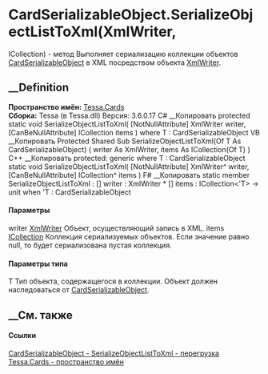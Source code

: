 # CardSerializableObject.SerializeObjectListToXml<T>(XmlWriter,
ICollection<T>) - метод
Выполняет сериализацию коллекции объектов
[CardSerializableObject](T_Tessa_Cards_CardSerializableObject.htm) в XML
посредством объекта
[XmlWriter](https://learn.microsoft.com/dotnet/api/system.xml.xmlwriter).
## __Definition
 **Пространство имён:** [Tessa.Cards](N_Tessa_Cards.htm)  
 **Сборка:** Tessa (в Tessa.dll) Версия: 3.6.0.17
C# __Копировать
     protected static void SerializeObjectListToXml<T>(
    	[NotNullAttribute] XmlWriter writer,
    	[CanBeNullAttribute] ICollection<T> items
    )
    where T : CardSerializableObject
VB __Копировать
     Protected Shared Sub SerializeObjectListToXml(Of T As CardSerializableObject) ( 
    	<NotNullAttribute> writer As XmlWriter,
    	<CanBeNullAttribute> items As ICollection(Of T)
    )
C++ __Копировать
     protected:
    generic<typename T>
    where T : CardSerializableObject
    static void SerializeObjectListToXml(
    	[NotNullAttribute] XmlWriter^ writer, 
    	[CanBeNullAttribute] ICollection<T>^ items
    )
F# __Копировать
     static member SerializeObjectListToXml : 
            [<NotNullAttribute>] writer : XmlWriter * 
            [<CanBeNullAttribute>] items : ICollection<'T> -> unit  when 'T : CardSerializableObject
#### Параметры
writer
[XmlWriter](https://learn.microsoft.com/dotnet/api/system.xml.xmlwriter)
    Объект, осуществляющий запись в XML.
items
[ICollection](https://learn.microsoft.com/dotnet/api/system.collections.generic.icollection-1)<T>
     Коллекция сериализуемых объектов. Если значение равно null, то будет сериализована пустая коллекция. 
#### Параметры типа
T
     Тип объекта, содержащегося в коллекции. Объект должен наследоваться от [CardSerializableObject](T_Tessa_Cards_CardSerializableObject.htm). 
## __См. также
#### Ссылки
[CardSerializableObject - ](T_Tessa_Cards_CardSerializableObject.htm)
[SerializeObjectListToXml -
перегрузка](Overload_Tessa_Cards_CardSerializableObject_SerializeObjectListToXml.htm)
[Tessa.Cards - пространство имён](N_Tessa_Cards.htm)
